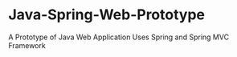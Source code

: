 Java-Spring-Web-Prototype
=========================

A Prototype of Java Web Application Uses Spring and Spring MVC Framework
